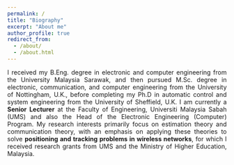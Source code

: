 ```yaml
---
permalink: /
title: "Biography"
excerpt: "About me"
author_profile: true
redirect_from: 
  - /about/
  - /about.html
---
```


<p align="justify"> 
I received my B.Eng. degree in electronic and computer engineering from the University Malaysia Sarawak, and then pursued M.Sc. degree in electronic, communication, and computer engineering from the University of Nottingham, U.K., before completing my Ph.D in automatic control and system engineering from the University of Sheffield, U.K. I am currently a <strong>Senior Lecturer</strong> at the Faculty of Engineering, Universiti Malaysia Sabah (UMS) and also the Head of the Electronic Engineering (Computer) Program. My research interests primarily focus on estimation theory and communication theory, with an emphasis on applying these theories to solve <strong>positioning and tracking problems in wireless networks</strong>, for which I received research grants from UMS and the Ministry of Higher Education, Malaysia.
</p>


